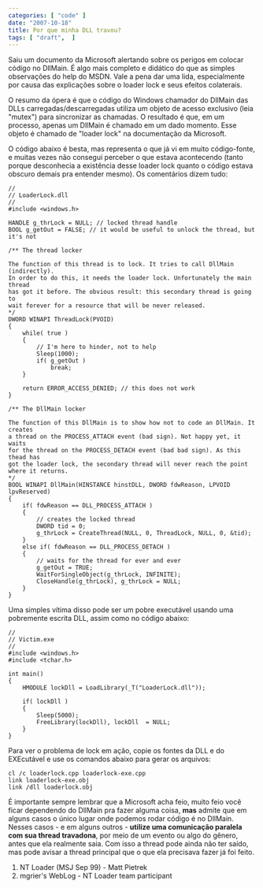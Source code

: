 ```yaml
---
categories: [ "code" ]
date: "2007-10-18"
title: Por que minha DLL travou?
tags: [ "draft",  ]
---
```

Saiu um documento da Microsoft alertando sobre os perigos em colocar código no DllMain. É algo mais completo e didático do que as simples observações do help do MSDN. Vale a pena dar uma lida, especialmente por causa das explicações sobre o loader lock e seus efeitos colaterais.


O resumo da ópera é que o código do Windows chamador do DllMain das DLLs carregadas/descarregadas utiliza um objeto de acesso exclusivo (leia "mutex") para sincronizar as chamadas. O resultado é que, em um processo, apenas um DllMain é chamado em um dado momento. Esse objeto é chamado de "loader lock" na documentação da Microsoft.



O código abaixo é besta, mas representa o que já vi em muito código-fonte, e muitas vezes não consegui perceber o que estava acontecendo (tanto porque desconhecia a existência desse loader lock quanto o código estava obscuro demais pra entender mesmo). Os comentários dizem tudo:

    //
    // LoaderLock.dll
    //
    #include <windows.h>
    
    HANDLE g_thrLock = NULL; // locked thread handle
    BOOL g_getOut = FALSE; // it would be useful to unlock the thread, but it's not
    
    /** The thread locker
    
    The function of this thread is to lock. It tries to call DllMain (indirectly). 
    In order to do this, it needs the loader lock. Unfortunately the main thread 
    has got it before. The obvious result: this secondary thread is going to 
    wait forever for a resource that will be never released.
    */
    DWORD WINAPI ThreadLock(PVOID)
    {
    	while( true )
    	{
    		// I'm here to hinder, not to help
    		Sleep(1000);
    		if( g_getOut ) 
    			break;
    	}
    
    	return ERROR_ACCESS_DENIED; // this does not work
    }
    
    /** The DllMain locker
    
    The function of this DllMain is to show how not to code an DllMain. It creates 
    a thread on the PROCESS_ATTACH event (bad sign). Not happy yet, it waits 
    for the thread on the PROCESS_DETACH event (bad bad sign). As this thead has 
    got the loader lock, the secondary thread will never reach the point 
    where it returns.
    */
    BOOL WINAPI DllMain(HINSTANCE hinstDLL, DWORD fdwReason, LPVOID lpvReserved)
    {
    	if( fdwReason == DLL_PROCESS_ATTACH )
    	{
    		// creates the locked thread
    		DWORD tid = 0;
    		g_thrLock = CreateThread(NULL, 0, ThreadLock, NULL, 0, &tid);
    	}
    	else if( fdwReason == DLL_PROCESS_DETACH )
    	{
    		// waits for the thread for ever and ever
    		g_getOut = TRUE;
    		WaitForSingleObject(g_thrLock, INFINITE);
    		CloseHandle(g_thrLock), g_thrLock = NULL;
    	}
    } 
    

Uma simples vítima disso pode ser um pobre executável usando uma pobremente escrita DLL, assim como no código abaixo:

    //
    // Victim.exe
    //
    #include <windows.h>
    #include <tchar.h>
    
    int main()
    {
    	HMODULE lockDll = LoadLibrary(_T("LoaderLock.dll"));
    
    	if( lockDll )
    	{
    		Sleep(5000);
    		FreeLibrary(lockDll), lockDll  = NULL;
    	}
    } 
    

Para ver o problema de lock em ação, copie os fontes da DLL e do EXEcutável e use os comandos abaixo para gerar os arquivos:

    
    cl /c loaderlock.cpp loaderlock-exe.cpp
    link loaderlock-exe.obj
    link /dll loaderlock.obj


É importante sempre lembrar que a Microsoft acha feio, muito feio você ficar dependendo do DllMain pra fazer alguma coisa, **mas** admite que em alguns casos o único lugar onde podemos rodar código é no DllMain. Nesses casos - e em alguns outros - **utilize uma comunicação paralela com sua thread travadona**, por meio de um evento ou algo do gênero, antes que ela realmente saia. Com isso a thread pode ainda não ter saído, mas pode avisar a thread principal que o que ela precisava fazer já foi feito.


    
  1. NT Loader (MSJ Sep 99) - Matt Pietrek
  2. mgrier's WebLog - NT Loader team participant

